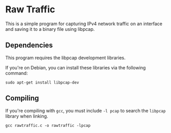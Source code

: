 # Raw Traffic
This is a simple program for capturing IPv4 network traffic on an interface and saving it to a binary file using libpcap.

## Dependencies
This program requires the libpcap development libraries. 

If you're on Debian, you can install these libraries via the following command: 
```
sudo apt-get install libpcap-dev
```

## Compiling
If you're compiling with `gcc`, you must include `-l pcap` to search the `libpcap` library when linking.
```
gcc rawtraffic.c -o rawtraffic -lpcap
```